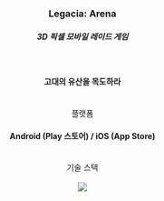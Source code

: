 <div align="center">
  <h3>Legacia: Arena</h3>
  <h5>3D 픽셀 모바일 레이드 게임</h5>
  <br>
  <h4>고대의 유산을 목도하라</h4>
  <br>
  <div>
    플랫폼
    <br>
    <h4>Android (Play 스토어) / iOS (App Store)</h4>
    <br>
  <div>
    기술 스택
    <br><br>
    <img src="https://img.shields.io/badge/Unity-000000?style=flat-square&logo=Unity&logoColor=Gray"/>
  </div>
</div>
